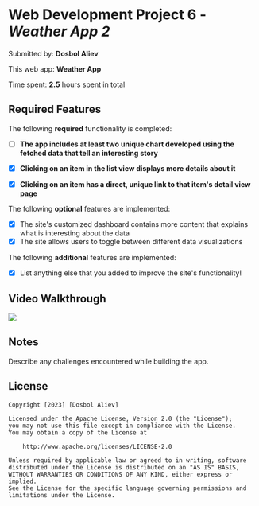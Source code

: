 # Web Development Project 6 - *Weather App 2*

Submitted by: **Dosbol Aliev**

This web app: **Weather App**

Time spent: **2.5** hours spent in total

## Required Features

The following **required** functionality is completed:

- [ ] **The app includes at least two unique chart developed using the fetched data that tell an interesting story**
- [X] **Clicking on an item in the list view displays more details about it**
- [X] **Clicking on an item has a direct, unique link to that item's detail view page**


The following **optional** features are implemented:

- [X] The site's customized dashboard contains more content that explains what is interesting about the data
- [X] The site allows users to toggle between different data visualizations

The following **additional** features are implemented:

* [X] List anything else that you added to improve the site's functionality!

## Video Walkthrough

<a href="https://www.loom.com/share/b13ef2d0fe954ded8d3edc9e1e96dd04">
    <img style="max-width:300px;" src="https://cdn.loom.com/sessions/thumbnails/b13ef2d0fe954ded8d3edc9e1e96dd04-with-play.gif">
  </a>

## Notes

Describe any challenges encountered while building the app.

## License

    Copyright [2023] [Dosbol Aliev]

    Licensed under the Apache License, Version 2.0 (the "License");
    you may not use this file except in compliance with the License.
    You may obtain a copy of the License at

        http://www.apache.org/licenses/LICENSE-2.0

    Unless required by applicable law or agreed to in writing, software
    distributed under the License is distributed on an "AS IS" BASIS,
    WITHOUT WARRANTIES OR CONDITIONS OF ANY KIND, either express or implied.
    See the License for the specific language governing permissions and
    limitations under the License.